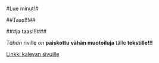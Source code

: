 #Lue minut!#

##Taas!!!##

###ja taas!!!###

*Tähän* riville _on_ __paiskottu vähän muotoiluja__ tälle **tekstille!!!**

[Linkki kalevan sivuille](http://www.kaleva.fi)

